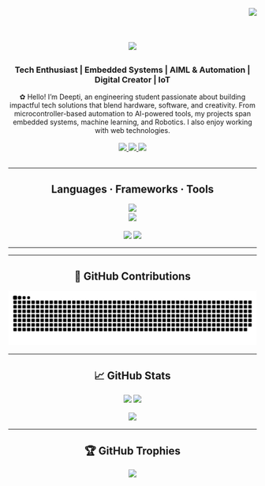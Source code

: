 <!-- Visitor Badge -->
<p align="right">
  <img src="https://visitor-badge.laobi.icu/badge?page_id=deeptiwakchaure.deeptiwakchaure" />
</p>

<!-- Typing Banner -->
<h1 align="center">
  <img src="https://readme-typing-svg.herokuapp.com/?font=Righteous&size=35&center=true&vCenter=true&width=500&height=70&duration=4000&color=FF69B4&lines=Hi+There!+;+I'm+Deepti+Wakchaure!☆;" />
</h1>

<h3 align="center">
  Tech Enthusiast | Embedded Systems | AIML & Automation | Digital Creator | IoT
</h3>

<div align="center">
  ✿ Hello! I’m Deepti, an engineering student passionate about building impactful tech solutions that blend hardware, software, and creativity. From microcontroller-based automation to AI-powered tools, my projects span embedded systems, machine learning, and Robotics. I also enjoy working with web technologies.
</div>

<br/>

<!-- Contact Buttons -->
<div align="center">
  <a href="mailto:deeptiwakchaure@gmail.com">
    <img src="https://img.shields.io/badge/Gmail-333333?style=for-the-badge&logo=gmail&logoColor=red" />
  </a>
  <a href="https://www.linkedin.com/in/deepti-wakchaure-657498230" target="_blank">
    <img src="https://img.shields.io/badge/LinkedIn-0077B5?style=for-the-badge&logo=linkedin&logoColor=white" />
  </a>
  <a href="https://dee-portfolio-dev.vercel.app/" target="_blank">
    <img src="https://img.shields.io/badge/Portfolio-FF69B4?style=for-the-badge&logo=google-chrome&logoColor=white" />
  </a>
</div>

<br/>
<hr/>



<!-- Skills -->
<h2 align="center"> Languages · Frameworks · Tools</h2>
<div align="center">
  <img src="https://skillicons.dev/icons?i=html,css,js,python,c,cpp,matlab,vscode,git,github,arduino,latex" />
  <br/>
  <img src="https://skillicons.dev/icons?i=react,nodejs,mysql,firebase,flask,tailwind,figma" />
  <br/><br/>
  <img src="https://img.shields.io/badge/EasyEDA-00CC00?style=for-the-badge&logo=easyeda&logoColor=white" />
  <img src="https://img.shields.io/badge/Canva-00C4CC?style=for-the-badge&logo=canva&logoColor=white" />
</div>

---


---

<!-- Contribution Graph -->
<div align="center">
  <h2>🐍 GitHub Contributions</h2>
  <img src="https://raw.githubusercontent.com/Platane/snk/output/github-contribution-grid-snake.svg" alt="Snake animation of contributions" />
</div>

---

<!-- GitHub Stats -->
<h2 align="center">📈 GitHub Stats</h2>
<div align="center">
  <img height="180em" src="https://github-readme-stats.vercel.app/api?username=Deeptiwakchaure&show_icons=true&theme=tokyonight&rank_icon=github&border_radius=10" />
  <img height="180em" src="https://github-readme-streak-stats.herokuapp.com?user=Deeptiwakchaure&theme=tokyonight&border_radius=10" />
  <br/><br/>
  <img width="500" src="https://github-readme-stats.vercel.app/api/top-langs/?username=Deeptiwakchaure&layout=compact&theme=tokyonight&border_radius=10" />
</div>

---

<!-- GitHub Trophies -->
<h2 align="center">🏆 GitHub Trophies</h2>
<div align="center">
  <img src="https://github-profile-trophy.vercel.app/?username=Deeptiwakchaure&theme=dracula&margin-w=15&no-bg=true&no-frame=true" />
</div>


